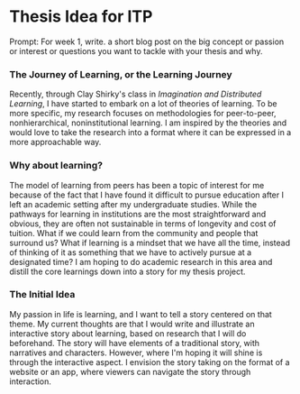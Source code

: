# Thesis Idea for ITP

Prompt: For week 1, write. a short blog post on the big concept or passion or interest or questions you want to tackle with your thesis and why.

### The Journey of Learning, or the Learning Journey

Recently, through Clay Shirky's class in *Imagination and Distributed Learning*, I have started to embark on a lot of theories of learning. To be more specific, my research focuses on methodologies for peer-to-peer, nonhierarchical, noninstitutional learning. I am inspired by the theories and would love to take the research into a format where it can be expressed in a more approachable way.

### Why about learning?

The model of learning from peers has been a topic of interest for me because of the fact that I have found it difficult to pursue education after I left an academic setting after my undergraduate studies. While the pathways for learning in institutions are the most straightforward and obvious, they are often not sustainable in terms of longevity and cost of tuition. What if we could learn from the community and people that surround us? What if learning is a mindset that we have all the time, instead of thinking of it as something that we have to actively pursue at a designated time? I am hoping to do academic research in this area and distill the core learnings down into a story for my thesis project.

### The Initial Idea

My passion in life is learning, and I want to tell a story centered on that theme. My current thoughts are that I would write and illustrate an interactive story about learning, based on research that I will do beforehand. The story will have elements of a traditional story, with narratives and characters. However, where I'm hoping it will shine is through the interactive aspect. I envision the story taking on the format of a website or an app, where viewers can navigate the story through interaction. 